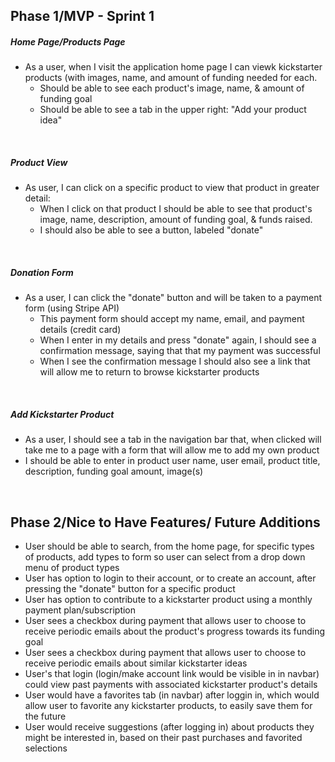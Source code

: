 ## Phase 1/MVP - Sprint 1

##### Home Page/Products Page  
* As a user, when I visit the application home page I can viewk kickstarter products (with images, name, and amount of funding needed for each. 
    * Should be able to see each product's image, name, & amount of funding goal
    * Should be able to see a tab in the upper right: "Add your product idea"
<br />

##### Product View
* As user, I can click on a specific product to view that product in greater detail:
    * When I click on that product I should be able to see that product's image, name, description, amount of funding goal, & funds raised.
    * I should also be able to see a button, labeled "donate"
<br />

##### Donation Form
 * As a user, I can click the "donate" button and will be taken to a payment form (using Stripe API) 
    * This payment form should accept my name, email, and payment details (credit card)
    * When I enter in my details and press "donate" again, I should see a confirmation message, saying that that my payment was successful
    * When I see the confirmation message I should also see a link that will allow me to return to browse kickstarter products
<br />

##### Add Kickstarter Product
* As a user, I should see a tab in the navigation bar that, when clicked will take me to a page with a form that will allow me to add my own product
* I should be able to enter in product user name, user email, product title, description, funding goal amount, image(s)
<br />

## Phase 2/Nice to Have Features/ Future Additions
* User should be able to search, from the home page, for specific types of products, add types to form so user can select from a drop down menu of product types
* User has option to login to their account, or to create an account, after pressing the "donate" button for a specific product
* User has option to contribute to a kickstarter product using a monthly payment plan/subscription
* User sees a checkbox during payment that allows user to choose to receive periodic emails about the product's progress towards its funding goal
* User sees a checkbox during payment that allows user to choose to receive periodic emails about similar kickstarter ideas
* User's that login (login/make account link would be visible in in navbar) could view past payments with associated kickstarter product's details
* User would have a favorites tab (in navbar) after loggin in, which would allow user to favorite any kickstarter products, to easily save them for the future
* User would receive suggestions (after logging in) about products they might be interested in, based on their past purchases and favorited selections
